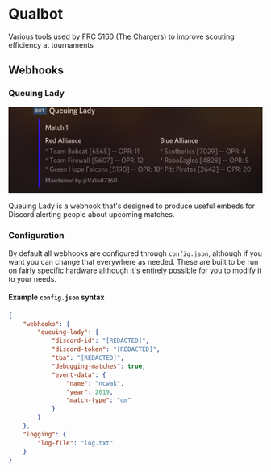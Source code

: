 # Qualbot
Various tools used by FRC 5160 ([The Chargers](https://www.thebluealliance.com/team/5160)) to improve scouting efficiency at tournaments

## Webhooks
### Queuing Lady
![example](docs/queuing-lady.png)

Queuing Lady is a webhook that's designed to produce useful embeds for Discord alerting people about upcoming matches.

### Configuration
By default all webhooks are configured through `config.json`, although if you want you can change that everywhere as needed.
These are built to be run on fairly specific hardware although it's entirely possible for you to modify it to your needs.
#### Example `config.json` syntax
```json
{
    "webhooks": {
        "queuing-lady": {
            "discord-id": "[REDACTED]",
            "discord-token": "[REDACTED]",
            "tba": "[REDACTED]",
            "debugging-matches": true,
            "event-data": {
                "name": "ncwak",
                "year": 2019,
                "match-type": "qm"
            }
        }
    },
    "logging": {
        "log-file": "log.txt"
    }
}
```
